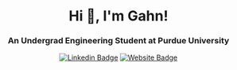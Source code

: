 <div align="center">
  <h1>Hi 👋, I'm Gahn!</h1>
  <h3>An Undergrad Engineering Student at Purdue University</h3>

  [![Linkedin Badge](https://img.shields.io/badge/LinkedIn-blue?logo=linkedin&logoColor=white&style=for-the-badge)](https://www.linkedin.com/in/gahn-mungarndee/)
  [![Website Badge](https://img.shields.io/badge/Website-dimgray?logo=goodreads&logoColor=white&style=for-the-badge)](https://itsgahndi.github.io/)

</div>
